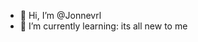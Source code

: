- 👋 Hi, I’m @Jonnevrl
- 🌱 I’m currently learning: its all new to me

<!---
Jonnevrl/Jonnevrl is a ✨ special ✨ repository because its `README.md` (this file) appears on your GitHub profile.
You can click the Preview link to take a look at your changes.
--->
